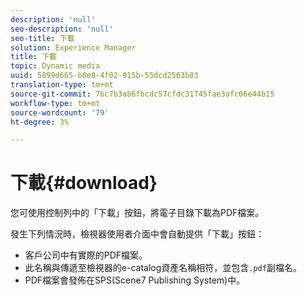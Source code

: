 ```yaml
---
description: 'null'
seo-description: 'null'
seo-title: 下載
solution: Experience Manager
title: 下載
topic: Dynamic media
uuid: 5899d665-b0e8-4f02-915b-55dcd2563b83
translation-type: tm+mt
source-git-commit: 7bc7b3a86fbcdc57cfdc31745fae3afc06e44b15
workflow-type: tm+mt
source-wordcount: '79'
ht-degree: 3%

---
```



# 下載{#download}

您可使用控制列中的「下載」按鈕，將電子目錄下載為PDF檔案。

發生下列情況時，檢視器使用者介面中會自動提供「下載」按鈕：

* 客戶公司中有實際的PDF檔案。
* 此名稱與傳遞至檢視器的e-catalog資產名稱相符，並包含`.pdf`副檔名。
* PDF檔案會發佈在SPS(Scene7 Publishing System)中。

